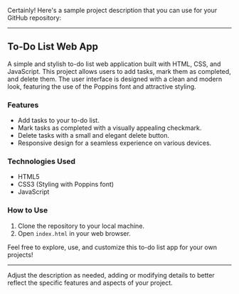 Certainly! Here's a sample project description that you can use for your GitHub repository:

---

## To-Do List Web App

A simple and stylish to-do list web application built with HTML, CSS, and JavaScript. This project allows users to add tasks, mark them as completed, and delete them. The user interface is designed with a clean and modern look, featuring the use of the Poppins font and attractive styling.

### Features

- Add tasks to your to-do list.
- Mark tasks as completed with a visually appealing checkmark.
- Delete tasks with a small and elegant delete button.
- Responsive design for a seamless experience on various devices.

### Technologies Used

- HTML5
- CSS3 (Styling with Poppins font)
- JavaScript

### How to Use

1. Clone the repository to your local machine.
2. Open `index.html` in your web browser.

Feel free to explore, use, and customize this to-do list app for your own projects!

---

Adjust the description as needed, adding or modifying details to better reflect the specific features and aspects of your project.
